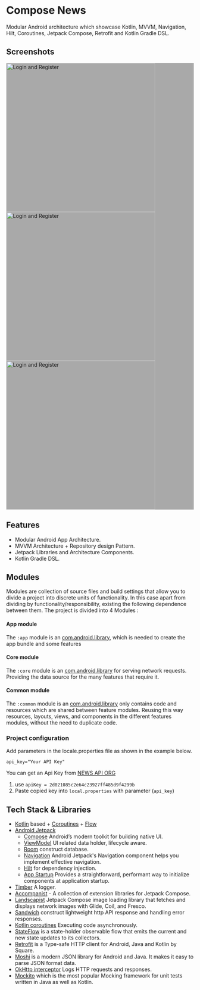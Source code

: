 # Compose News
Modular Android architecture which showcase Kotlin, MVVM, Navigation, Hilt, Coroutines, Jetpack Compose, Retrofit and Kotlin Gradle DSL.

## Screenshots

<p style="background-color:rgb(169,169,169);">
<img src="art/dark_one.jpg" alt="Login and Register" width = "400" >
<img src="art/light_one.jpg" alt="Login and Register" width = "400" >
<img src="art/browser_tab.jpg" alt="Login and Register" width = "400" >

## Features
* Modular Android App Architecture.
* MVVM Architecture + Repository design Pattern.
* Jetpack Libraries and Architecture Components.
* Kotlin Gradle DSL.


## Modules

Modules are collection of source files and build settings that allow you to divide a project into discrete units of functionality. In this case apart from dividing by functionality/responsibility, existing the following dependence between them. The project is divided into 4 Modules :

#### App module

The `:app` module is an [com.android.library](https://developer.android.com/studio/build/android-library), which is needed to create the app bundle and some features

#### Core module

The `:core` module is an [com.android.library](https://developer.android.com/studio/projects/android-library) for serving network requests. Providing the data source for the many features that require it.

#### Common module

The `:common` module is an [com.android.library](https://developer.android.com/studio/projects/android-library) only contains code and resources which are shared between feature modules. Reusing this way resources, layouts, views, and components in the different features modules, without the need to duplicate code.

### Project configuration

Add parameters in the locale.properties file as shown in the example below.

```properties
api_key="Your API Key"
```

You can get an Api Key from [NEWS API ORG](https://newsapi.org/)

1. use `apiKey = 2d021085c2e64c23927ff485d9f4299b`
2. Paste copied key into `local.properties` with parameter (`api_key`)


## Tech Stack & Libraries

* [Kotlin](https://kotlinlang.org/) based + [Coroutines](https://github.com/Kotlin/kotlinx.coroutines) + [Flow](https://kotlin.github.io/kotlinx.coroutines/kotlinx-coroutines-core/kotlinx.coroutines.flow/)
* [Android Jetpack](https://developer.android.com/jetpack)
    * [Compose](https://developer.android.com/jetpack/compose) Android’s modern toolkit for building native UI.
    * [ViewModel](https://developer.android.com/topic/libraries/architecture/viewmodel) UI related data holder, lifecycle aware.
    * [Room](https://developer.android.com/topic/libraries/architecture/room) construct database.
    * [Navigation](https://developer.android.com/guide/navigation/) Android Jetpack's Navigation component helps you implement effective navigation.
    * [Hilt](https://developer.android.com/training/dependency-injection/hilt-android) for dependency injection.
    * [App Startup]() Provides a straightforward, performant way to initialize components at application startup.
* [Timber](https://github.com/JakeWharton/timber) A logger.
* [Accompanist](https://github.com/google/accompanist) - A collection of extension libraries for Jetpack Compose.
* [Landscapist](https://github.com/skydoves/landscapist) Jetpack Compose image loading library that fetches and displays network images with Glide, Coil, and Fresco.
* [Sandwich](https://github.com/skydoves/sandwich) construct lightweight http API response and handling error responses.
* [Kotlin coroutines](https://developer.android.com/kotlin/coroutines) Executing code asynchronously.
* [StateFlow](https://developer.android.com/kotlin/flow/stateflow-and-sharedflow) is a state-holder observable flow that emits the current and new state updates to its collectors.
* [Retrofit](https://square.github.io/retrofit/) is a Type-safe HTTP client for Android, Java and Kotlin by Square.
* [Moshi](https://github.com/square/moshi) is a modern JSON library for Android and Java. It makes it easy to parse JSON format data.
* [OkHttp interceptor](https://github.com/square/okhttp/tree/master/okhttp-logging-interceptor) Logs HTTP requests and responses.
* [Mockito](https://github.com/mockito/mockito) which is the most popular Mocking framework for unit tests written in Java as well as Kotlin.
